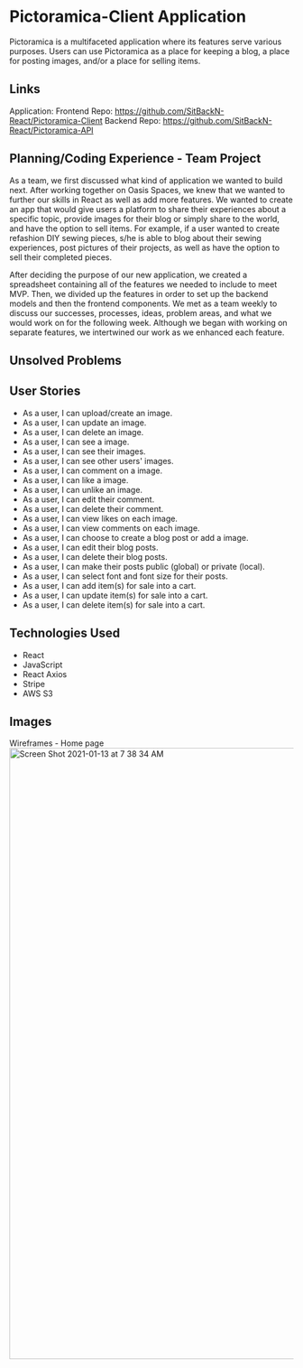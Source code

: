 # Pictoramica-Client Application
Pictoramica is a multifaceted application where its features serve various purposes. Users can use Pictoramica as a place for keeping a blog, a place for posting images, and/or a place for selling items.

## Links
Application:
Frontend Repo: https://github.com/SitBackN-React/Pictoramica-Client
Backend Repo: https://github.com/SitBackN-React/Pictoramica-API

## Planning/Coding Experience - Team Project
As a team, we first discussed what kind of application we wanted to build next. After working together on Oasis Spaces, we knew that we wanted to further our skills in React as well as add more features. We wanted to create an app that would give users a platform to share their experiences about a specific topic, provide images for their blog or simply share to the world, and have the option to sell items. For example, if a user wanted to create refashion DIY sewing pieces, s/he is able to blog about their sewing experiences, post pictures of their projects, as well as have the option to sell their completed pieces.

After deciding the purpose of our new application, we created a spreadsheet containing all of the features we needed to include to meet MVP. Then, we divided up the features in order to set up the backend models and then the frontend components. We met as a team weekly to discuss our successes, processes, ideas, problem areas, and what we would work on for the following week. Although we began with working on separate features, we intertwined our work as we enhanced each feature.

## Unsolved Problems


## User Stories
- As a user, I can upload/create an image.
- As a user, I can update an image.
- As a user, I can delete an image.
- As a user, I can see a image.
- As a user, I can see their images.
- As a user, I can see other users' images.
- As a user, I can comment on a image.
- As a user, I can like a image.
- As a user, I can unlike an image.
- As a user, I can edit their comment.
- As a user, I can delete their comment.
- As a user, I can view likes on each image.
- As a user, I can view comments on each image.
- As a user, I can choose to create a blog post or add a image.
- As a user, I can edit their blog posts.
- As a user, I can delete their blog posts.
- As a user, I can make their posts public (global) or private (local).
- As a user, I can select font and font size for their posts.
- As a user, I can add item(s) for sale into a cart.
- As a user, I can update item(s) for sale into a cart.
- As a user, I can delete item(s) for sale into a cart.

## Technologies Used
- React
- JavaScript
- React Axios
- Stripe
- AWS S3

## Images
Wireframes - Home page
<img width="1083" alt="Screen Shot 2021-01-13 at 7 38 34 AM" src="https://user-images.githubusercontent.com/53062479/104453432-655a9500-5572-11eb-98ba-1b80e14b429b.png">
